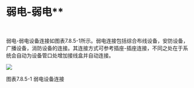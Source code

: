 # 弱电\-弱电**
<br/>

弱电\-弱电设备连接如图表7.8.5-1所示。弱电连接包括综合布线设备，安防设备，广播设备，消防设备的连接。其连接方式可参考插座\-插座连接，不同之处在于系统会自动为设备管口处增加接线盒并自动连接。

![](file:///C:\Users\pkpm\AppData\Local\Temp\ksohtml5908\wps155.jpg)

图表7.8.5-1 弱电设备连接